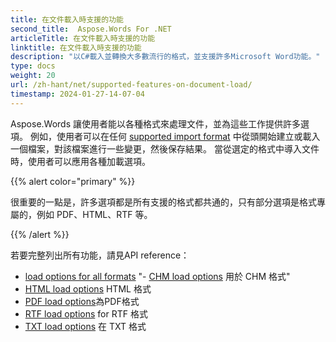 ```yaml
---
title: 在文件載入時支援的功能
second_title:  Aspose.Words For .NET
articleTitle: 在文件載入時支援的功能
linktitle: 在文件載入時支援的功能
description: "以C#載入並轉換大多數流行的格式，並支援許多Microsoft Word功能。"
type: docs
weight: 20
url: /zh-hant/net/supported-features-on-document-load/
timestamp: 2024-01-27-14-07-04
---
```


Aspose.Words 讓使用者能以各種格式來處理文件，並為這些工作提供許多選項。 例如，使用者可以在任何 [supported import format](/words/net/supported-document-formats/) 中從頭開始建立或載入一個檔案，對該檔案進行一些變更，然後保存結果。 當從選定的格式中導入文件時，使用者可以應用各種加載選項。

{{% alert color="primary" %}}

很重要的一點是，許多選項都是所有支援的格式都共通的，只有部分選項是格式專屬的，例如 PDF、HTML、RTF 等。

{{% /alert %}}

若要完整列出所有功能，請見API reference：

- [load options for all formats](https://reference.aspose.com/words/net/aspose.words.loading/loadoptions/)
"- [CHM load options](https://reference.aspose.com/words/net/aspose.words.loading/chmloadoptions/) 用於 CHM 格式"
- [HTML load options](https://reference.aspose.com/words/net/aspose.words.loading/htmlloadoptions/) HTML 格式
- [PDF load options](https://reference.aspose.com/words/net/aspose.words.loading/pdfloadoptions/)為PDF格式
- [RTF load options](https://reference.aspose.com/words/net/aspose.words.loading/rtfloadoptions/) for RTF 格式
- [TXT load options](https://reference.aspose.com/words/net/aspose.words.loading/txtloadoptions/) 在 TXT 格式
